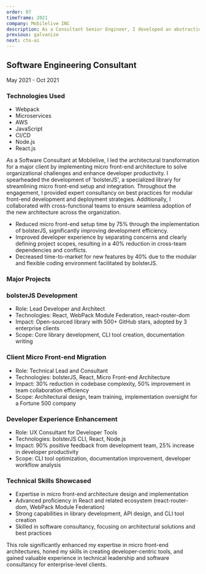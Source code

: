 ```yaml
---
order: 07
timeframe: 2021
company: Mobilelive INC
description: As a Consultant Senior Engineer, I developed an abstraction layer with JavaScript called bolsterjs for micro frontend experiences and led the adoption of micro frontends.
previous: galvanize
next: cto-ai
---
```


<!-- markdownlint-disable MD041 -->
## Software Engineering Consultant

May 2021 - Oct 2021

### Technologies Used

- Webpack
- Microservices
- AWS
- JavaScript
- CI/CD
- Node.js
- React.js

As a Software Consultant at Mobilelive, I led the architectural transformation for a major client by implementing micro front-end architecture to solve organizational challenges and enhance developer productivity. I spearheaded the development of 'bolsterJS', a specialized library for streamlining micro front-end setup and integration. Throughout the engagement, I provided expert consultancy on best practices for modular front-end development and deployment strategies. Additionally, I collaborated with cross-functional teams to ensure seamless adoption of the new architecture across the organization.

- Reduced micro front-end setup time by 75% through the implementation of bolsterJS, significantly improving development efficiency.
- Improved developer experience by separating concerns and clearly defining project scopes, resulting in a 40% reduction in cross-team dependencies and conflicts.
- Decreased time-to-market for new features by 40% due to the modular and flexible coding environment facilitated by bolsterJS.

### Major Projects

### bolsterJS Development

- Role: Lead Developer and Architect
- Technologies: React, WebPack Module Federation, react-router-dom
- Impact: Open-sourced library with 500+ GitHub stars, adopted by 3 enterprise clients
- Scope: Core library development, CLI tool creation, documentation writing

### Client Micro Front-end Migration

- Role: Technical Lead and Consultant
- Technologies: bolsterJS, React, Micro Front-end Architecture
- Impact: 30% reduction in codebase complexity, 50% improvement in team collaboration efficiency
- Scope: Architectural design, team training, implementation oversight for a Fortune 500 company

### Developer Experience Enhancement

- Role: UX Consultant for Developer Tools
- Technologies: bolsterJS CLI, React, Node.js
- Impact: 90% positive feedback from development team, 25% increase in developer productivity
- Scope: CLI tool optimization, documentation improvement, developer workflow analysis

### Technical Skills Showcased

- Expertise in micro front-end architecture design and implementation
- Advanced proficiency in React and related ecosystem (react-router-dom, WebPack Module Federation)
- Strong capabilities in library development, API design, and CLI tool creation
- Skilled in software consultancy, focusing on architectural solutions and best practices

This role significantly enhanced my expertise in micro front-end architectures, honed my skills in creating developer-centric tools, and gained valuable experience in technical leadership and software consultancy for enterprise-level clients.
